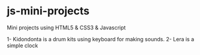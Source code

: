 # js-mini-projects
Mini projects using HTML5 &amp; CSS3 &amp; Javascript

1- Kidondonta is a drum kits using keyboard for making sounds. 
2- Lera is a simple clock
